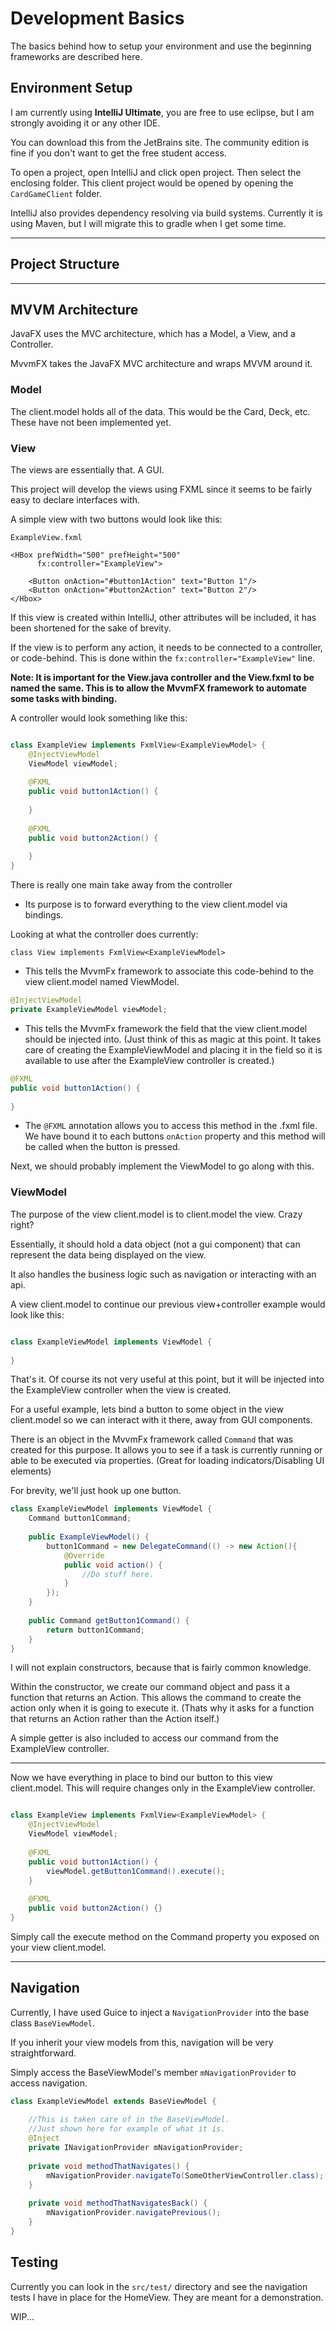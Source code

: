 # Development Basics

The basics behind how to setup your environment and use the beginning frameworks are described here. 

## Environment Setup
I am currently using **IntelliJ Ultimate**, you are free to use eclipse, but I am strongly avoiding it or any other IDE.

You can download this from the JetBrains site. The community edition is fine if you don't want to get the free student access. 

To open a project, open IntelliJ and click open project. Then select the enclosing folder. This client project would be opened by opening the ``` CardGameClient ``` folder.

IntelliJ also provides dependency resolving via build systems. Currently it is using Maven, but I will migrate this to gradle when I get some time.

---

## Project Structure


---


## MVVM Architecture
JavaFX uses the MVC architecture, which has a Model, a View, and a Controller.

MvvmFX takes the JavaFX MVC architecture and wraps MVVM around it. 

### Model
The client.model holds all of the data. This would be the Card, Deck, etc.
These have not been implemented yet.

### View
The views are essentially that. A GUI. 

This project will develop the views using FXML since it seems to be fairly easy to declare interfaces with.

A simple view with two buttons would look like this:

``` ExampleView.fxml ```
``` fxml
<HBox prefWidth="500" prefHeight="500"
      fx:controller="ExampleView">
      
    <Button onAction="#button1Action" text="Button 1"/>
    <Button onAction="#button2Action" text="Button 2"/>
</Hbox>
```
If this view is created within IntelliJ, other attributes will be included, it has been shortened for the sake of brevity.

If the view is to perform any action, it needs to be connected to a controller, or code-behind.
This is done within the ``` fx:controller="ExampleView" ``` line.

**Note: It is important for the View.java controller and the View.fxml to be named the same. This is to allow the MvvmFX framework to automate some tasks with binding.**

A controller would look something like this:

```java

class ExampleView implements FxmlView<ExampleViewModel> {
    @InjectViewModel
    ViewModel viewModel;
    
    @FXML
    public void button1Action() {
        
    }
    
    @FXML
    public void button2Action() {
        
    }
}

```

There is really one main take away from the controller
 - Its purpose is to forward everything to the view client.model via bindings.

Looking at what the controller does currently:

  ``` class View implements FxmlView<ExampleViewModel> ```
  - This tells the MvvmFx framework to associate this code-behind to the view client.model named ViewModel.
    
  ``` java 
  @InjectViewModel
  private ExampleViewModel viewModel;
  ```
  - This tells the MvvmFx framework the field that the view client.model should be injected into. (Just think of this as magic at this point. It takes care of creating the ExampleViewModel and placing it in the field so it is available to use after the ExampleView controller is created.)


  ``` java
  @FXML
  public void button1Action() {
      
  }
  ```
  - The ``` @FXML ``` annotation allows you to access this method in the .fxml file. We have bound it to each buttons ``` onAction ``` property and this method will be called when the button is pressed.
  
  Next, we should probably implement the ViewModel to go along with this.

### ViewModel

The purpose of the view client.model is to client.model the view. Crazy right?

Essentially, it should hold a data object (not a gui component) that can represent the data being displayed on the view. 

It also handles the business logic such as navigation or interacting with an api.

A view client.model to continue our previous view+controller example would look like this:

```java

class ExampleViewModel implements ViewModel {
    
}

```

That's it. Of course its not very useful at this point, but it will be injected into the ExampleView controller when the view is created.

For a useful example, lets bind a button to some object in the view client.model so we can interact with it there, away from GUI components.

There is an object in the MvvmFx framework called ``` Command ``` that was created for this purpose. It allows you to see if a task is currently running or able to be executed via properties. (Great for loading indicators/Disabling UI elements)

For brevity, we'll just hook up one button.

```java
class ExampleViewModel implements ViewModel {
    Command button1Command;
    
    public ExampleViewModel() {
        button1Command = new DelegateCommand(() -> new Action(){
            @Override
            public void action() {
                //Do stuff here.
            }
        });
    }
    
    public Command getButton1Command() {
        return button1Command;
    }
}
```

I will not explain constructors, because that is fairly common knowledge. 

Within the constructor, we create our command object and pass it a function that returns an Action. This allows the command to create the action only when it is going to execute it. (Thats why it asks for a function that returns an Action rather than the Action itself.)

A simple getter is also included to access our command from the ExampleView controller.

---

Now we have everything in place to bind our button to this view client.model. This will require changes only in the ExampleView controller.

```java

class ExampleView implements FxmlView<ExampleViewModel> {
    @InjectViewModel
    ViewModel viewModel;
    
    @FXML
    public void button1Action() {
        viewModel.getButton1Command().execute();
    }
    
    @FXML
    public void button2Action() {}
}

```

Simply call the execute method on the Command property you exposed on your view client.model.

---

## Navigation

Currently, I have used Guice to inject a ``` NavigationProvider ``` into the base class ``` BaseViewModel ```. 

If you inherit your view models from this, navigation will be very straightforward.

Simply access the BaseViewModel's member ``` mNavigationProvider ``` to access navigation.

```java
class ExampleViewModel extends BaseViewModel {
    
    //This is taken care of in the BaseViewModel.
    //Just shown here for example of what it is. 
    @Inject
    private INavigationProvider mNavigationProvider;
    
    private void methodThatNavigates() {
        mNavigationProvider.navigateTo(SomeOtherViewController.class);
    }
    
    private void methodThatNavigatesBack() {
        mNavigationProvider.navigatePrevious();
    }
}
```

## Testing

Currently you can look in the ``` src/test/ ``` directory and see the navigation tests I have in place for the HomeView. They are meant for a demonstration.

WIP...